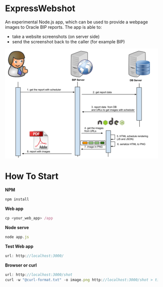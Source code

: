 ExpressWebshot
===================

An experimental Node.js app, which can be used to provide a webpage images to Oracle BIP reports.
The app is able to:

* take a website screenshots (on server side)
* send the screenshot back to the caller (for example BIP)


![alt tag](https://raw.githubusercontent.com/araczkowski/ExpressWebshot/master/doc/Schedules%20in%20BIP%20reports.png)



How To Start
===========================

**NPM**
```javascript
npm install
```

**Web app**
```javascript
cp <your_web_app> /app
```
**Node serve**
```javascript
node app.js
```

**Test Web app**
```javascript
url: http://localhost:3000/
```

**Browser or curl**
```javascript
url: http://localhost:3000/shot
curl -w "@curl-format.txt" -o image.png http://localhost:3000/shot > time.txt
```




